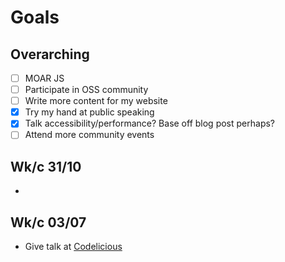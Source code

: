 # Goals

## Overarching

- [ ] MOAR JS
- [ ] Participate in OSS community
- [ ] Write more content for my website
- [x] Try my hand at public speaking
- [x] Talk accessibility/performance? Base off blog post perhaps?
- [ ] Attend more community events

## Wk/c 31/10
- 

## Wk/c 03/07

- Give talk at [Codelicious](http://codelicious.io)
